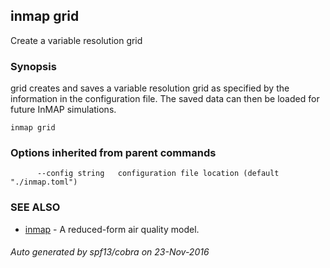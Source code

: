 ## inmap grid

Create a variable resolution grid

### Synopsis


grid creates and saves a variable resolution grid as specified by the
	information in the configuration file. The saved data can then be loaded
	for future InMAP simulations.

```
inmap grid
```

### Options inherited from parent commands

```
      --config string   configuration file location (default "./inmap.toml")
```

### SEE ALSO
* [inmap](inmap.md)	 - A reduced-form air quality model.

###### Auto generated by spf13/cobra on 23-Nov-2016
